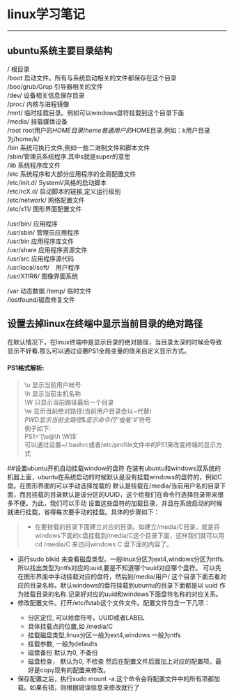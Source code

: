 
# linux学习笔记


---


## ubuntu系统主要目录结构  
/ 根目录  
/boot 启动文件。所有与系统启动相关的文件都保存在这个目录  
/boo/grub/Grup 引导器相关的文件  
/dev/ 设备相关信息保存目录  
/proc/ 内核与进程镜像  
/mnt/ 临时挂载目录。例如可以windows盘符挂载到这个目录下面  
/media/ 挂载媒体设备  
/root root用户的$HOME目录  
/home 普通用户的$HOME目录.例如：k用户目录为/home/k/  
/bin 系统可执行文件,例如一些二进制文件和脚本文件  
/sbin/管理员系统程序.其中s就是super的意思  
/lib 系统程序库文件  
/etc 系统程序和大部分应用程序的全局配置文件  
/etc/init.d/ SystemV风格的启动脚本  
/etc/rcX.d/ 启动脚本的链接,定义运行级别  
/etc/network/ 网络配置文件  
/etc/x11/ 图形界面配置文件  

/usr/bin/ 应用程序  
/usr/sbin/ 管理员应用程序  
/usr/bin 应用程序库文件  
/usr/share 应用程序资源文件  
/usr/src 应用程序源代码    
/usr/local/soft/　用户程序   
/usr/X11R6/ 图像界面系统    

/var 动态数据 
/temp/ 临时文件    
/lostfound/磁盘修复文件   


## 设置去掉linux在终端中显示当前目录的绝对路径
在默认情况下，在linux终端中是显示目录的绝对路径，当目录太深的时候会导致显示不好看.那么可以通过设置PS1全局变量的值来自定义显示方式。
#### PS1格式解析:
> \u 显示当前用户帐号  
> \h 显示当前主机名称  
> \W 只显示当前路径最后一个目录  
> \w 显示当前绝对路径(当前用户目录会以~代替)  
> $PWD显示当前全路径  
> \$ 显示命令行'$'或者'#'符号  
例子如下:  
PS1='[\u@\h \W]\$'  
可以通过设置~/.bashrc或者/etc/profile文件中的PS1来改变终端的显示方式

##设置ubuntu开机自动挂载window的盘符
在装有ubuntu和windows双系统的机器上面，ubuntu在系统启动的时候默认是没有挂载windows的盘符的，例如C盘。在图形界面的可以手动选择加载的
默认是挂载在/media/当前用户名的目录下面，而且挂载的目录默认是该分区的UUID，这个给我们在命令行选择目录带来很多不便。为此，我们可以手动
设置这些盘符的加载目录，并且在系统启动的时候就进行挂载，省得每次要手动的挂载。具体的步骤如下：
> * 在要挂载的目录下面建立对应的目录。如建立/media/C目录，就是将windows下面的c盘挂载到/media/C这个目录下面，这样我们就可以用cd /media/C
  来访问windows C 盘下面的内容了。
  * 运行sudo blkid 来查看磁盘类型。一般linux分区为ext4,windows分区为ntfs.所以找出类型为ntfs对应的uuid,要是不知道哪个uuid对应哪个盘符。
    可以先在图形界面中手动挂载对应的盘符，然后到/media/用户/ 这个目录下面去看对应的目录名称。默认windows的盘符挂载到ubuntu的目录下面都是以
    uuid 作为挂载目录的名称.记录好对应的uuid和windows下面盘符名称的对应关系。
  * 修改配置文件。打开/etc/fstab这个文件文件。配置文件包含一下几项：   
    <file system> <mount point> <type> <options> <dump> <pass>    
    * <file system> 分区定位, 可以给盘符号，UUID或者LABEL
    * <mount point> 具体挂载点的位置,如 /media/C
    * <type> 挂载磁盘类型,linux分区一般为ext4,windows 一般为ntfs
    * <options> 挂载参数, 一般为defaults
    * <dump> 磁盘备份 默认为0, 不备份
    * <pass> 磁盘检查， 默认为0, 不检查
    然后在配置文件后面加上对应的配置项。最好是copy现有的配置来修改。
  * 保存配置之后，执行sudo mount -a.这个命令会将配置文件中的所有项都加载。如果有错，则根据错误信息来修改就行了  






